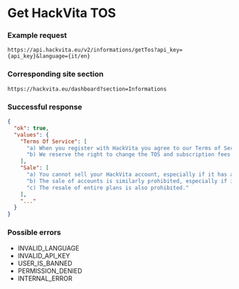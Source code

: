 # Get HackVita TOS

### Example request

`https://api.hackvita.eu/v2/informations/getTos?api_key={api_key}&language={it/en}`

### Corresponding site section

`https://hackvita.eu/dashboard?section=Informations`

### Successful response

```json
{
  "ok": true,
  "values": {
    "Terms Of Service": [
      "a) When you register with HackVita you agree to our Terms of Service.",
      "b) We reserve the right to change the TOS and subscription fees at any time without notice."
    ],
    "Sale": [
      "a) You cannot sell your HackVita account, especially if it has an active plan. The penalty is a permanent ban with no refund.",
      "b) The sale of accounts is similarly prohibited, especially if in large quantities.",
      "c) The resale of entire plans is also prohibited."
    ],
    "..."
  }
}
```

### Possible errors

* INVALID_LANGUAGE
* INVALID_API_KEY
* USER_IS_BANNED
* PERMISSION_DENIED
* INTERNAL_ERROR